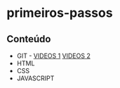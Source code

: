 # primeiros-passos

## Conteúdo 

- GIT -  <a href="https://www.youtube.com/watch?v=WVLhm1AMeYE&list=PLInBAd9OZCzzHBJjLFZzRl6DgUmOeG3H0" target="_blank">VIDEOS 1</a> <a href="https://www.youtube.com/watch?v=FF1f4bKYhoo&list=PLbEOwbQR9lqzK14I7OOeREEIE4k6rjgIj" target="_blank">VIDEOS 2</a> 
- HTML
- CSS
- JAVASCRIPT
